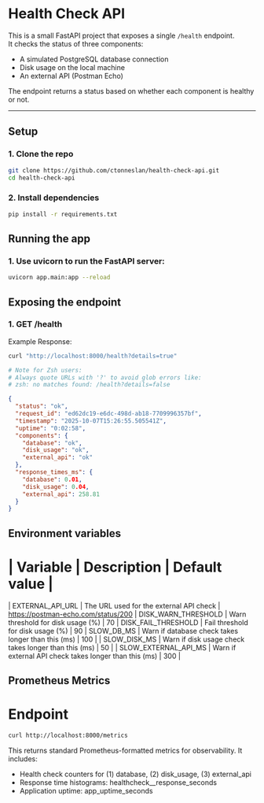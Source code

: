 # Health Check API

This is a small FastAPI project that exposes a single `/health` endpoint.  
It checks the status of three components:

- A simulated PostgreSQL database connection
- Disk usage on the local machine
- An external API (Postman Echo)

The endpoint returns a status based on whether each component is healthy or not.

---

## Setup

### 1. Clone the repo

```bash
git clone https://github.com/ctonneslan/health-check-api.git
cd health-check-api
```

### 2. Install dependencies

```bash
pip install -r requirements.txt
```

## Running the app

### 1. Use uvicorn to run the FastAPI server:

```bash
uvicorn app.main:app --reload
```

## Exposing the endpoint

### 1. GET /health

Example Response:

```bash
curl "http://localhost:8000/health?details=true"

# Note for Zsh users:
# Always quote URLs with '?' to avoid glob errors like:
# zsh: no matches found: /health?details=false
```

```json
{
  "status": "ok",
  "request_id": "ed62dc19-e6dc-498d-ab18-7709996357bf",
  "timestamp": "2025-10-07T15:26:55.505541Z",
  "uptime": "0:02:58",
  "components": {
    "database": "ok",
    "disk_usage": "ok",
    "external_api": "ok"
  },
  "response_times_ms": {
    "database": 0.01,
    "disk_usage": 0.04,
    "external_api": 258.81
  }
}
```

## Environment variables

# | Variable | Description | Default value |

| EXTERNAL_API_URL | The URL used for the external API check | https://postman-echo.com/status/200
| DISK_WARN_THRESHOLD | Warn threshold for disk usage (%) | 70
| DISK_FAIL_THRESHOLD | Fail threshold for disk usage (%) | 90
| SLOW_DB_MS | Warn if database check takes longer than this (ms) | 100 |
| SLOW_DISK_MS | Warn if disk usage check takes longer than this (ms) | 50 |
| SLOW_EXTERNAL_API_MS | Warn if external API check takes longer than this (ms) | 300 |

## Prometheus Metrics

# Endpoint

```bash
curl http://localhost:8000/metrics
```

This returns standard Prometheus-formatted metrics for observability. It includes:

- Health check counters for (1) database, (2) disk_usage, (3) external_api
- Response time histograms: healthcheck\_<component>\_response_seconds
- Application uptime: app_uptime_seconds
